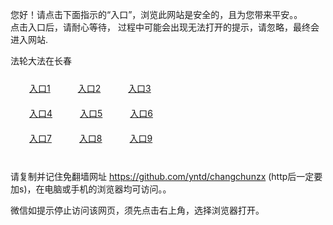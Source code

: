 您好！请点击下面指示的“入口”，浏览此网站是安全的，且为您带来平安。。 <br/>
点击入口后，请耐心等待， 过程中可能会出现无法打开的提示，请忽略，最终会进入网站. </br>

法轮大法在长春<br/>
<div style="padding:10px"><a style="margin:20px" target="_blank" href="https://d3m9tv3k8u7kcf.cloudfront.net/2Qpsp?uyndax" id="ccLink1" rel="nofollow">入口1</a> <a target="_blank" style="margin:20px" href="https://d39a6q21echhc2.cloudfront.net/2Qpsp?nznbvc" id="ccLink2" rel="nofollow">入口2</a> <a style="margin:20px" target="_blank" href="https://d2v7ur4xmfp6i7.cloudfront.net/2Qpsp?wtcgws" id="ccLink3" rel="nofollow">入口3</a></div>

<div style="padding:10px" ><a style="margin:20px" target="_blank" href="https://d3m9tv3k8u7kcf.cloudfront.net/2Qpsp?uyndax" id="ccLink4" rel="nofollow">入口4</a> <a style="margin:20px" href="https://d39a6q21echhc2.cloudfront.net/2Qpsp?nznbvc" target="_blank" id="ccLink5" rel="nofollow">入口5</a> <a style="margin:20px" href="https://d2v7ur4xmfp6i7.cloudfront.net/2Qpsp?wtcgws" target="_blank" id="ccLink6" rel="nofollow">入口6</a></div>

<div style="padding:10px"><a style="margin:20px" target="_blank" href="https://d3m9tv3k8u7kcf.cloudfront.net/2Qpsp?uyndax" id="ccLink7" rel="nofollow">入口7</a> <a style="margin:20px" href="https://d39a6q21echhc2.cloudfront.net/2Qpsp?nznbvc" target="_blank" id="ccLink8" rel="nofollow">入口8</a> <a style="margin:20px" target="_blank" href="https://d2v7ur4xmfp6i7.cloudfront.net/2Qpsp?wtcgws" id="ccLink9" rel="nofollow">入口9</a></div>

<br/>



请复制并记住免翻墙网址 https://github.com/yntd/changchunzx (http后一定要加s)，在电脑或手机的浏览器均可访问。。<br/>

微信如提示停止访问该网页，须先点击右上角，选择浏览器打开。
